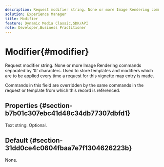```yaml
---
description: Request modifier string. None or more Image Rendering commands separated by '&' characters. Used to store templates and modifiers which are to be applied every time a request for this vignette map entry is made.
solution: Experience Manager
title: Modifier
feature: Dynamic Media Classic,SDK/API
role: Developer,Business Practitioner
---
```


# Modifier{#modifier}

Request modifier string. None or more Image Rendering commands separated by '&' characters. Used to store templates and modifiers which are to be applied every time a request for this vignette map entry is made.

Commands in this field are overridden by the same commands in the request or template from which this record is referenced.

## Properties {#section-b7b01c307ebc41d48c34db77307dbfd1}

Text string. Optional.

## Default {#section-31dd0ce4c0604fbaa7e7f1304626223b}

None. 
